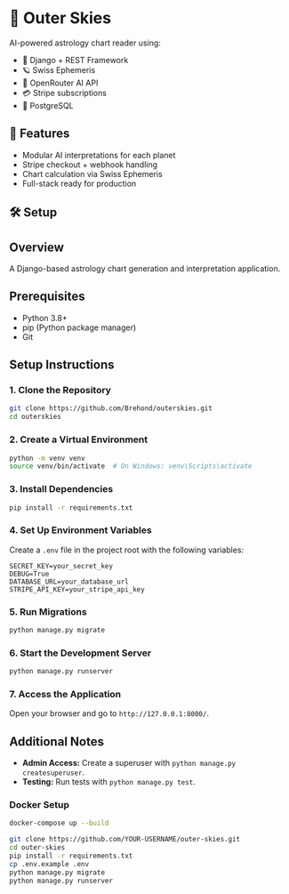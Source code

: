 # 🌌 Outer Skies

AI-powered astrology chart reader using:
- 🐍 Django + REST Framework
- 🪐 Swiss Ephemeris
- 🤖 OpenRouter AI API
- 💳 Stripe subscriptions
- 🐘 PostgreSQL

## 🚀 Features
- Modular AI interpretations for each planet
- Stripe checkout + webhook handling
- Chart calculation via Swiss Ephemeris
- Full-stack ready for production

## 🛠 Setup

## Overview
A Django-based astrology chart generation and interpretation application.

## Prerequisites
- Python 3.8+
- pip (Python package manager)
- Git

## Setup Instructions

### 1. Clone the Repository
```bash
git clone https://github.com/Brehond/outerskies.git
cd outerskies
```

### 2. Create a Virtual Environment
```bash
python -m venv venv
source venv/bin/activate  # On Windows: venv\Scripts\activate
```

### 3. Install Dependencies
```bash
pip install -r requirements.txt
```

### 4. Set Up Environment Variables
Create a `.env` file in the project root with the following variables:
```
SECRET_KEY=your_secret_key
DEBUG=True
DATABASE_URL=your_database_url
STRIPE_API_KEY=your_stripe_api_key
```

### 5. Run Migrations
```bash
python manage.py migrate
```

### 6. Start the Development Server
```bash
python manage.py runserver
```

### 7. Access the Application
Open your browser and go to `http://127.0.0.1:8000/`.

## Additional Notes
- **Admin Access:** Create a superuser with `python manage.py createsuperuser`.
- **Testing:** Run tests with `python manage.py test`.

### Docker Setup
```bash
docker-compose up --build
```

```bash
git clone https://github.com/YOUR-USERNAME/outer-skies.git
cd outer-skies
pip install -r requirements.txt
cp .env.example .env
python manage.py migrate
python manage.py runserver
```
